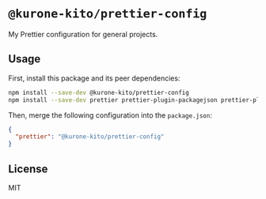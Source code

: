 # `@kurone-kito/prettier-config`

My Prettier configuration for general projects.

## Usage

First, install this package and its peer dependencies:

```sh
npm install --save-dev @kurone-kito/prettier-config
npm install --save-dev prettier prettier-plugin-packagejson prettier-plugin-sh prettier-plugin-sort-json
```

Then, merge the following configuration into the `package.json`:

```json
{
  "prettier": "@kurone-kito/prettier-config"
}
```

## License

MIT
